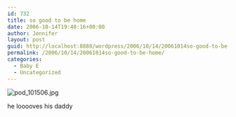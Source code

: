 ```yaml
---
id: 732
title: so good to be home
date: 2006-10-14T19:40:16+00:00
author: Jennifer
layout: post
guid: http://localhost:8888/wordpress/2006/10/14/20061014so-good-to-be-home/
permalink: /2006/10/14/20061014so-good-to-be-home/
categories:
  - Baby E
  - Uncategorized
---
```

<img id="image47" alt="pod_101506.jpg" src="http://static.squarespace.com/static/50db6bb3e4b015296cd43789/50dfa5b1e4b0dc6320e0b5ea/50dfa5b1e4b0dc6320e0b60d/1161538902000/?format=original" />
  
he looooves his daddy